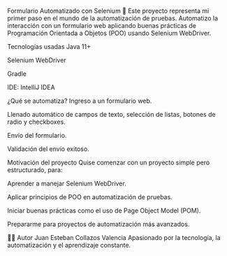 Formulario Automatizado con Selenium  🧪
Este proyecto representa mi primer paso en el mundo de la automatización de pruebas.
Automatizo la interacción con un formulario web aplicando buenas prácticas de Programación Orientada a Objetos (POO) usando Selenium WebDriver.

Tecnologías usadas
Java 11+

Selenium WebDriver

Gradle 

IDE: IntelliJ IDEA 


¿Qué se automatiza?
Ingreso a un formulario web.

Llenado automático de campos de texto, selección de listas, botones de radio y checkboxes.

Envío del formulario.

Validación del envío exitoso.



Motivación del proyecto
Quise comenzar con un proyecto simple pero estructurado, para:

Aprender a manejar Selenium WebDriver.

Aplicar principios de POO en automatización de pruebas.

Iniciar buenas prácticas como el uso de Page Object Model (POM).

Prepararme para proyectos de automatización más avanzados.



👨‍💻 Autor
Juan Esteban Collazos Valencia
Apasionado por la tecnología, la automatización y el aprendizaje constante.
